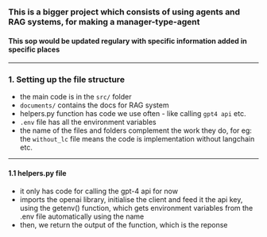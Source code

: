 ### This is a bigger project which consists of using agents and RAG systems, for making a manager-type-agent
#### This sop would be updated regulary with specific information added in specific places
---
### 1. Setting up the file structure

- the main code is in the ```src/``` folder
- ```documents/``` contains the docs for RAG system
- helpers.py function has code we use often - like calling ```gpt4 api``` etc.
- ```.env``` file has all the environment variables
- the name of the files and folders complement the work they do, for eg: the ```without_lc``` file means the code is implementation without langchain etc.
---

#### 1.1 helpers.py file

- it only has code for calling the gpt-4 api for now
- imports the openai library, initialise the client and feed it the api key, using the getenv() function, which gets environment variables from the .env file automatically using the name
- then, we return the output of the function, which is the reponse